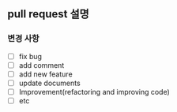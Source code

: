 ## pull request 설명

### 변경 사항

- [ ] fix bug
- [ ] add comment
- [ ] add new feature
- [ ] update documents
- [ ] Improvement(refactoring and improving code)
- [ ] etc

